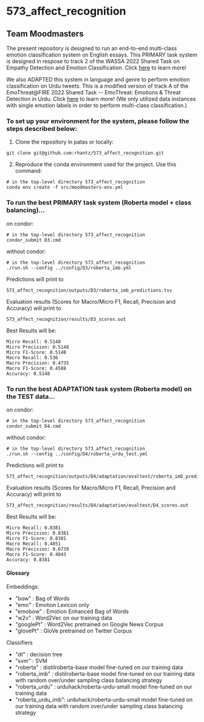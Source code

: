 # 573_affect_recognition

## Team Moodmasters

The present repository is designed to run an end-to-end multi-class emotion classification system on English essays. This PRIMARY task system is designed in respose to track 2 of the WASSA 2022 Shared Task on Empathy Detection and Emotion Classification. Click [here](https://codalab.lisn.upsaclay.fr/competitions/834) to learn more! 

We also ADAPTED this system in language and genre to perform emotion classification on Urdu tweets. This is a modified version of track A of the EmoThreat@FIRE 2022 Shared Task -- EmoThreat: Emotions & Threat Detection in Urdu. Click [here](https://sites.google.com/view/multi-label-emotionsfire-task/home) to learn more! (We only utilized data instances with single emotion labels in order to perform multi-class classification.)

### To set up your environment for the system, please follow the steps described below:

1. Clone the repository in patas or locally:

```
git clone git@github.com:rhantz/573_affect_recognition.git
```

2. Reproduce the conda environment used for the project. Use this command:

```
# in the top-level directory 573_affect_recognition
conda env create -f src/moodmasters-env.yml
```

### To run the best PRIMARY task system (Roberta model + class balancing)...

on condor:

```
# in the top-level directory 573_affect_recognition
condor_submit D3.cmd
```

without condor:

```
# in the top-level directory 573_affect_recognition
./run.sh --config ../config/D3/roberta_imb.yml
```

Predictions will print to 

```
573_affect_recognition/outputs/D3/roberta_imb_predictions.tsv
```

Evaluation results (Scores for Macro/Micro F1, Recall, Precision and Accuracy) will print to 

```
573_affect_recognition/results/D3_scores.out
```

Best Results will be:

```
Micro Recall: 0.5148
Micro Precision: 0.5148
Micro F1-Score: 0.5148
Macro Recall: 0.536
Macro Precision: 0.4735
Macro F1-Score: 0.4588
Accuracy: 0.5148
```

### To run the best ADAPTATION task system (Roberta model) on the TEST data...

on condor:

```
# in the top-level directory 573_affect_recognition
condor_submit D4.cmd
```

without condor:

```
# in the top-level directory 573_affect_recognition
./run.sh --config ../config/D4/roberta_urdu_test.yml
```

Predictions will print to 

```
573_affect_recognition/outputs/D4/adaptation/evaltest/roberta_imb_predictions.tsv
```

Evaluation results (Scores for Macro/Micro F1, Recall, Precision and Accuracy) will print to 

```
573_affect_recognition/results/D4/adaptation/evaltest/D4_scores.out
```

Best Results will be:

```
Micro Recall: 0.8381
Micro Precision: 0.8381
Micro F1-Score: 0.8381
Macro Recall: 0.4851
Macro Precision: 0.6739
Macro F1-Score: 0.4843
Accuracy: 0.8381
```


#### Glossary

Embeddings:

 - "bow" : Bag of Words 
 - "emo" : Emotion Lexicon only  
 - "emobow" : Emotion Enhanced Bag of Words 
 - "w2v" : Word2Vec on our training data
 - "googlePt" : Word2Vec pretrained on Google News Corpus 
 - "glovePt" : GloVe pretrained on Twitter Corpus
 
Classifiers

- "dt" : decision tree
- "svm" : SVM
- "roberta" : distilroberta-base model fine-tuned on our training data
- "roberta_imb" : distilroberta-base model fine-tuned on our training data with random over/under sampling class balancing strategy
- "roberta_urdu" : urduhack/roberta-urdu-small model fine-tuned on our training data
- "roberta_urdu_imb": urduhack/roberta-urdu-small model fine-tuned on our training data with random over/under sampling class balancing strategy

